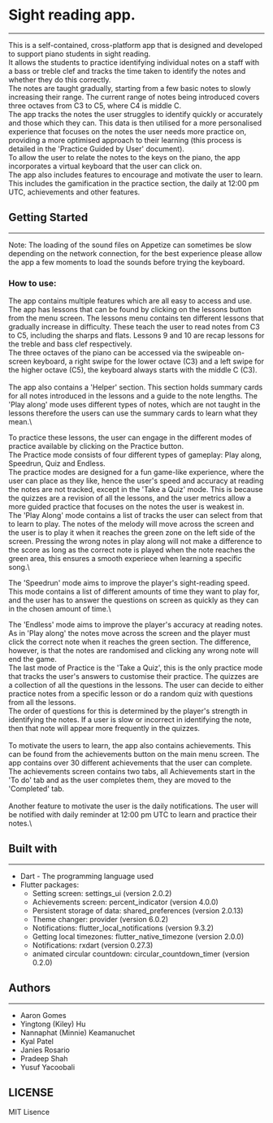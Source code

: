 # Sight reading app.
---

This is a self-contained, cross-platform app that is designed and developed to support piano students in sight reading.\
It allows the students to practice identifying individual notes on a staff with a bass or treble clef and tracks the time taken to identify the notes and whether they do this correctly.\
The notes are taught gradually, starting from a few basic notes to slowly increasing their range. The current range of notes being introduced covers three octaves from C3 to C5, where C4 is middle C.\
The app tracks the notes the user struggles to identify quickly or accurately and those which they can. This data is then utilised for a more personalised experience that focuses on the notes the user needs more practice on, providing a more optimised approach to their learning (this process is detailed in the 'Practice Guided by User' document).\
To allow the user to relate the notes to the keys on the piano, the app incorporates a virtual keyboard that the user can click on.\
The app also includes features to encourage and motivate the user to learn. This includes the gamification in the practice section, the daily at 12:00 pm UTC, achievements and other features.

## Getting Started
---
Note: The loading of the sound files on Appetize can sometimes be slow depending on the network connection, for the best experience please allow the app a few moments to load the sounds before trying the keyboard.

### How to use:

The app contains multiple features which are all easy to access and use.\
The app has lessons that can be found by clicking on the lessons button from the menu screen.  The lessons menu contains ten different lessons that gradually increase in difficulty. These teach the user to read notes from C3 to C5, including the sharps and flats. Lessons 9 and 10 are recap lessons for the treble and bass clef respectively.\
The three octaves of the piano can be accessed via the swipeable on-screen keyboard, a right swipe for the lower octave (C3) and a left swipe for the higher octave (C5), the keyboard always starts with the middle C (C3).\
\
The app also contains a 'Helper' section. This section holds summary cards for all notes introduced in the lessons and a guide to the note lengths. The 'Play along' mode uses different types of notes, which are not taught in the lessons therefore the users can use the summary cards to learn what they mean.\

To practice these lessons, the user can engage in the different modes of practice available by clicking on the Practice button.\
The Practice mode consists of four different types of gameplay: Play along, Speedrun, Quiz and Endless.\
 The practice modes are designed for a fun game-like experience, where the user can place as they like, hence the user's speed and accuracy at reading the notes are not tracked, except in the 'Take a Quiz' mode. This is because the quizzes are a revision of all the lessons, and the user metrics allow a more guided practice that focuses on the notes the user is weakest in.\
The 'Play Along' mode contains a list of tracks the user can select from that to learn to play. The notes of the melody will move across the screen and the user is to play it when it reaches the green zone on the left side of the screen. Pressing the wrong notes in play along will not make a difference to the score as long as the correct note is played when the note reaches the green area, this ensures a smooth experiece when learning a specific song.\

The 'Speedrun' mode aims to improve the player's sight-reading speed. This mode contains a list of different amounts of time they want to play for, and the user has to answer the questions on screen as quickly as they can in the chosen amount of time.\

The 'Endless' mode aims to improve the player's accuracy at reading notes. As in 'Play along' the notes move across the screen and the player must click the correct note when it reaches the green section. The difference, however, is that the notes are randomised and clicking any wrong note will end the game.\
The last mode of Practice is the 'Take a Quiz', this is the only practice mode that tracks the user's answers to customise their practice. The quizzes are a collection of all the questions in the lessons. The user can decide to either practice notes from a specific lesson or do a random quiz with questions from all the lessons.\
The order of questions for this is determined by the player's strength in identifying the notes. If a user is slow or incorrect in identifying the note, then that note will appear more frequently in the quizzes.\
\
To motivate the users to learn, the app also contains achievements. This can be found from the achievements button on the main menu screen. The app contains over 30 different achievements that the user can complete. The achievements screen contains two tabs, all Achievements start in the 'To do' tab and as the user completes them, they are moved to the 'Completed' tab.\
\
Another feature to motivate the user is the daily notifications. The user will be notified with daily reminder at 12:00 pm UTC to learn and practice their notes.\




## Built with
---
  - Dart  - The programming language used
  - Flutter packages:
    - Setting screen: settings_ui (version 2.0.2)
    - Achievements screen: percent_indicator (version 4.0.0)
    - Persistent storage of data: shared_preferences (version 2.0.13)
    - Theme changer: provider (version 6.0.2)
    - Notifications: flutter_local_notifications (version 9.3.2)
    - Getting local timezones: flutter_native_timezone (version 2.0.0)
    - Notifications: rxdart (version 0.27.3)
    - animated circular countdown: circular_countdown_timer (version 0.2.0)

## Authors
---
  - Aaron Gomes
  - Yingtong (Kiley) Hu
  - Nannaphat (Minnie) Keamanuchet
  - Kyal Patel
  - Janies Rosario
  - Pradeep Shah
  - Yusuf Yacoobali

## LICENSE
MIT Lisence
